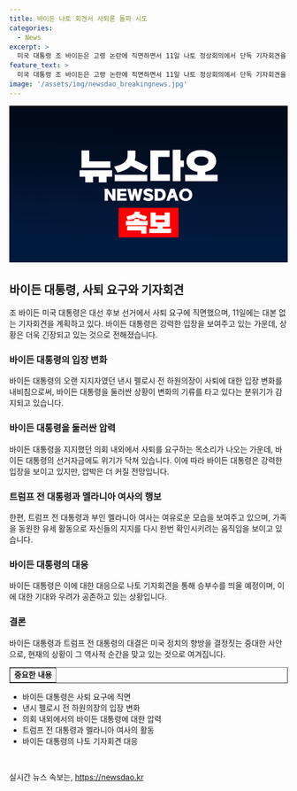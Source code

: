 ```yaml
---
title: 바이든 나토 회견서 사퇴론 돌파 시도
categories:
  - News
excerpt: >
  미국 대통령 조 바이든은 고령 논란에 직면하면서 11일 나토 정상회의에서 단독 기자회견을 열어 국제사회에게 승부수를 띌 예정이다. 이에 앞서 바이든 대통령에 대한 사퇴 요구가 늘어나고 있으며, 펠로시 전 하원의장도 입장 변화를 암시하며 사퇴론을 재점화시키는 분위기다. 반면 트럼프 전 대통령은 여유 있는 모습을 보여주며 멜라니아 여사와 형제 배런의 지지를 받고 있다. 바이든 대통령은 이에 대항해 나토 정상회의에서 세계 지도자를 자처하며 승리를 고수할 예정이다. 이에 대한 관심이 뜨거운 가운데, 바이든 대통령의 기부금 모금이 위기에 몰리고 있음이 보도되고 있다.
feature_text: >
  미국 대통령 조 바이든은 고령 논란에 직면하면서 11일 나토 정상회의에서 단독 기자회견을 열어 국제사회에게 승부수를 띌 예정이다. 이에 앞서 바이든 대통령에 대한 사퇴 요구가 늘어나고 있으며, 펠로시 전 하원의장도 입장 변화를 암시하며 사퇴론을 재점화시키는 분위기다. 반면 트럼프 전 대통령은 여유 있는 모습을 보여주며 멜라니아 여사와 형제 배런의 지지를 받고 있다. 바이든 대통령은 이에 대항해 나토 정상회의에서 세계 지도자를 자처하며 승리를 고수할 예정이다. 이에 대한 관심이 뜨거운 가운데, 바이든 대통령의 기부금 모금이 위기에 몰리고 있음이 보도되고 있다.
image: '/assets/img/newsdao_breakingnews.jpg'
---
```


<p><img src="/assets/img/newsdao_breakingnews.jpg" alt="flaretime 속보" /></p>

<h2 data-ke-size="size26">바이든 대통령, 사퇴 요구와 기자회견</h2>

<p data-ke-size="size16">조 바이든 미국 대통령은 대선 후보 선거에서 사퇴 요구에 직면했으며, 11일에는 대본 없는 기자회견을 계획하고 있다. 바이든 대통령은 강력한 입장을 보여주고 있는 가운데, 상황은 더욱 긴장되고 있는 것으로 전해졌습니다.</p>

<h3 data-ke-size="size24">바이든 대통령의 입장 변화</h3>

<p data-ke-size="size16">바이든 대통령의 오랜 지지자였던 낸시 펠로시 전 하원의장이 사퇴에 대한 입장 변화를 내비침으로써, 바이든 대통령을 둘러싼 상황이 변화의 기류를 타고 있다는 분위기가 감지되고 있습니다.</p>

<h3 data-ke-size="size24">바이든 대통령을 둘러싼 압력</h3>

<p data-ke-size="size16">바이든 대통령을 지지했던 의회 내외에서 사퇴를 요구하는 목소리가 나오는 가운데, 바이든 대통령의 선거자금에도 위기가 닥쳐 있습니다. 이에 따라 바이든 대통령은 강력한 입장을 보이고 있지만, 압박은 더 커질 전망입니다.</p>

<h3 data-ke-size="size24">트럼프 전 대통령과 멜라니아 여사의 행보</h3>

<p data-ke-size="size16">한편, 트럼프 전 대통령과 부인 멜라니아 여사는 여유로운 모습을 보여주고 있으며, 가족을 동원한 유세 활동으로 자신들의 지지를 다시 한번 확인시키려는 움직임을 보이고 있습니다.</p>

<h3 data-ke-size="size24">바이든 대통령의 대응</h3>

<p data-ke-size="size16">바이든 대통령은 이에 대한 대응으로 나토 기자회견을 통해 승부수를 띄울 예정이며, 이에 대한 기대와 우려가 공존하고 있는 상황입니다.</p>

<h3 data-ke-size="size24">결론</h3>

<p data-ke-size="size16">바이든 대통령과 트럼프 전 대통령의 대결은 미국 정치의 향방을 결정짓는 중대한 사안으로, 현재의 상황이 그 역사적 순간을 맞고 있는 것으로 여겨집니다.</p>

<table style="width: 100%;" border="1">
<tbody>
<tr>
<td style="text-align: center; height: 17px;"><b>중요한 내용</b></td>
</tr>
</tbody>
</table>

<ul>
<li>바이든 대통령은 사퇴 요구에 직면</li>
<li>낸시 펠로시 전 하원의장의 입장 변화</li>
<li>의회 내외에서의 바이든 대통령에 대한 압력</li>
<li>트럼프 전 대통령과 멜라니아 여사의 활동</li>
<li>바이든 대통령의 나토 기자회견 대응</li>
</ul>

<p data-ke-size="size16">&nbsp;</p>
실시간 뉴스 속보는, <a href="https://newsdao.kr" rel="dofollow">https://newsdao.kr</a>


